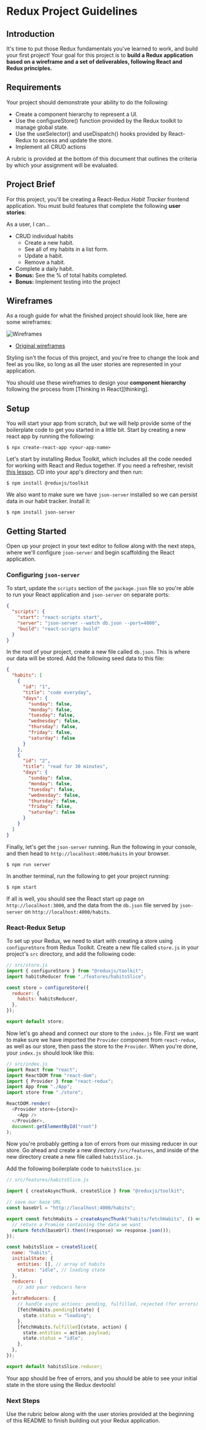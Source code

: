 # Redux Project Guidelines

## Introduction

It's time to put those Redux fundamentals you've learned to work, and build your
first project! Your goal for this project is to **build a Redux application
based on a wireframe and a set of deliverables, following React and Redux
principles.**

## Requirements

Your project should demonstrate your ability to do the following:

- Create a component hierarchy to represent a UI.
- Use the configureStore() function provided by the Redux toolkit to manage
  global state.
- Use the useSelector() and useDispatch() hooks provided by React-Redux to
  access and update the store.
- Implement all CRUD actions

A rubric is provided at the bottom of this document that outlines the criteria
by which your assignment will be evaluated.

## Project Brief

For this project, you'll be creating a React-Redux _Habit Tracker_ frontend
application. You must build features that complete the following **user
stories**:

As a user, I can…

- CRUD individual habits
  - Create a new habit.
  - See all of my habits in a list form.
  - Update a habit.
  - Remove a habit.
- Complete a daily habit.
- **Bonus:** See the % of total habits completed.
- **Bonus:** Implement testing into the project

## Wireframes

As a rough guide for what the finished project should look like, here are some
wireframes:

![Wireframes](https://curriculum-content.s3.amazonaws.com/phase-4/redux-project-wireframes/habit-tracker-wireframe.png)

- [Original wireframes](https://excalidraw.com/#json=iPzOrUiaL6geXoDYRankp,LJmQXoSfXIk7TMNhBLg00g)

Styling isn't the focus of this project, and you're free to change the look and
feel as you like, so long as all the user stories are represented in your
application.

You should use these wireframes to design your **component hierarchy** following
the process from [Thinking in React][thinking].

## Setup

You will start your app from scratch, but we will help provide some of the
boilerplate code to get you started in a little bit. Start by creating a new
react app by running the following:

```console
$ npx create-react-app <your-app-name>
```

Let's start by installing Redux Toolkit, which includes all the code needed for
working with React and Redux together. If you need a refresher, revisit
[this lesson](https://github.com/learn-co-curriculum/react-hooks-redux-toolkit).
CD into your app's directory and then run:

```console
$ npm install @reduxjs/toolkit
```

We also want to make sure we have `json-server` installed so we can persist data
in our habit tracker. Install it:

```console
$ npm install json-server
```

## Getting Started

Open up your project in your text editor to follow along with the next steps,
where we'll configure `json-server` and begin scaffolding the React application.

### Configuring `json-server`

To start, update the `scripts` section of the `package.json` file so you're able
to run your React application and `json-server` on separate ports:

```json
{
  "scripts": {
    "start": "react-scripts start",
    "server": "json-server --watch db.json --port=4000",
    "build": "react-scripts build"
  }
}
```

In the root of your project, create a new file called `db.json`. This is where
our data will be stored. Add the following seed data to this file:

```json
{
  "habits": [
    {
      "id": "1",
      "title": "code everyday",
      "days": {
        "sunday": false,
        "monday": false,
        "tuesday": false,
        "wednesday": false,
        "thursday": false,
        "friday": false,
        "saturday": false
      }
    },
    {
      "id": "2",
      "title": "read for 30 minutes",
      "days": {
        "sunday": false,
        "monday": false,
        "tuesday": false,
        "wednesday": false,
        "thursday": false,
        "friday": false,
        "saturday": false
      }
    }
  ]
}
```

Finally, let's get the `json-server` running. Run the following in your console,
and then head to `http://localhost:4000/habits` in your browser.

```console
$ npm run server
```

In another terminal, run the following to get your project running:

```console
$ npm start
```

If all is well, you should see the React start up page on
`http://localhost:3000`, and the data from the `db.json` file served by
`json-server` on `http://localhost:4000/habits`.

### React-Redux Setup

To set up your Redux, we need to start with creating a store using
`configureStore` from Redux Toolkit. Create a new file called `store.js` in your
project's `src` directory, and add the following code:

```js
// src/store.js
import { configureStore } from "@reduxjs/toolkit";
import habitsReducer from "./features/habitsSlice";

const store = configureStore({
  reducer: {
    habits: habitsReducer,
  },
});

export default store;
```

Now let's go ahead and connect our store to the `index.js` file. First we want
to make sure we have imported the `Provider` component from `react-redux`, as
well as our store, then pass the store to the `Provider`. When you're done, your
`index.js` should look like this:

```js
// src/index.js
import React from "react";
import ReactDOM from "react-dom";
import { Provider } from "react-redux";
import App from "./App";
import store from "./store";

ReactDOM.render(
  <Provider store={store}>
    <App />
  </Provider>,
  document.getElementById("root")
);
```

Now you're probably getting a ton of errors from our missing reducer in our
store. Go ahead and create a new directory `/src/features`, and inside of the
new directory create a new file called `habitsSlice.js`.

Add the following boilerplate code to `habitsSlice.js`:

```js
// src/features/habitsSlice.js

import { createAsyncThunk, createSlice } from "@reduxjs/toolkit";

// save our base URL
const baseUrl = "http://localhost:4000/habits";

export const fetchHabits = createAsyncThunk("habits/fetchHabits", () => {
  // return a Promise containing the data we want
  return fetch(baseUrl).then((response) => response.json());
});

const habitsSlice = createSlice({
  name: "habits",
  initialState: {
    entities: [], // array of habits
    status: "idle", // loading state
  },
  reducers: {
    // add your reducers here
  },
  extraReducers: {
    // handle async actions: pending, fulfilled, rejected (for errors)
    [fetchHabits.pending](state) {
      state.status = "loading";
    },
    [fetchHabits.fulfilled](state, action) {
      state.entities = action.payload;
      state.status = "idle";
    },
  },
});

export default habitsSlice.reducer;
```

Your app should be free of errors, and you should be able to see your initial
state in the store using the Redux devtools!

### Next Steps

Use the rubric below along with the user stories provided at the beginning of
this README to finish building out your Redux application.

<!-- ## Rubric

Your assignment will be evaluated on a 1-4 scale for each of the following
criteria:

- **Create a component hierarchy to represent a UI**

1. Did not manage to render everything required by the user stories.
2. Renders everything that is user stories, but doesn't have features cleanly
   separated into separate components (i.e. no strong separation of concerns
   between components).
3. Renders everything that is asked for in the deliverables. Components are
   abstract/reusable. No unnecessary components were created.
4. Additional components created to complete one or more bonus deliverables.

- **Manage state in a React application**

1. Does not have all the necessary state to achieve the functionality required
   by the user stories.
2. Has all the necessary state required by the user stories, but is not managing
   state following best practices (i.e. state is duplicated between components;
   state is held higher in the component tree than it should be; state not being
   updated following user events).
3. Has all the necessary state required by the user stories. State is not
   duplicated and is held at the appropriate components in the component
   hierarchy. State is successfully updated in response to user events.
4. Uses state successfully to complete one or more bonus deliverables.

- **Interact with an API from a React application**

1. Does not use the API successfully to achieve the functionality required by
   the user stories.
2. Is able to interact with the API successfully, but is not following best
   practices (i.e. incorrect use of `useEffect` and the dependencies array;
   incorrect syntax for `fetch`/network request code; not handling loading state
   when waiting for API response).
3. Uses the API successfully to achieve the functionality required by the user
   stories, following best practices.
4. Uses additional features of the API to successfully complete one or more
   bonus deliverables.

- **Create client-side routes using React Router and display different
  components based on URL navigation**

1. Does not use React Router to achieve the functionality required by the user
   stories.
2. Is able to use React Router, but is missing some components (i.e. not able to
   use a `<Link>` component with a `<Route>` component; not able to use
   `useParams` to get data from URL params).
3. Uses React Router successfully to achieve the functionality required by the
   user stories, and demonstrates the ability to use the `<BrowserRouter>`,
   `<Link>`, `<Route>`, and `<Switch>` components and the `useParams` hook.
4. Uses React Router to successfully complete one or more bonus deliverables.

- **Follow a test-driven development process to writing React code, including
  unit tests for individual components as well as integration tests for
  component hierarchies**.

1. Few or no tests present in the completed application.
2. Has tests present, but tests don't cover all of the functionality required by
   the user stories. Not able to perform advanced tests, such as working with an
   API or testing components that use React Router.
3. Has tests for all the functionality required by the user stories. Tests are
   present for both individual components as well as larger component
   hierarchies. Performs tests that make requests to an API, and tests
   components that use React Router.
4. Has tests coverage for one or more bonus deliverables. -->

<!-- ## Resources

- [Create React App][create-react-app]
- [React Router 5][react router 5]
- [React Testing Library][rtl]
- [Jest][jest]
- [Mock Service Worker][msw]
- [GitHub API][gh api]

[thinking]: https://reactjs.org/docs/thinking-in-react.html
[create-react-app]: https://create-react-app.dev/
[create-react-app env]:
  https://create-react-app.dev/docs/adding-custom-environment-variables/
[msw]: https://mswjs.io/
[react router 5]: https://v5.reactrouter.com/
[react router 6]: https://reactrouter.com/docs/en/v6/upgrading/v5
[gh api]:
  https://docs.github.com/en/rest/guides/getting-started-with-the-rest-api
[rtl]: https://testing-library.com/docs/react-testing-library/intro
[jest]: https://jestjs.io/ -->

```

```
